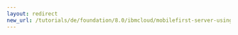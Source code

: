 ```yaml
---
layout: redirect
new_url: /tutorials/de/foundation/8.0/ibmcloud/mobilefirst-server-using-scripts-lbp/troubleshooting/
---
```

